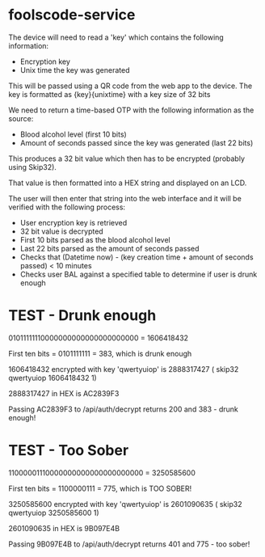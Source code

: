 # foolscode-service
The device will need to read a 'key' which contains the following information:
- Encryption key
- Unix time the key was generated

This will be passed using a QR code from the web app to the device.
The key is formatted as {key}{unixtime} with a key size of 32 bits

We need to return a time-based OTP with the following information as the source:
- Blood alcohol level (first 10 bits)
- Amount of seconds passed since the key was generated (last 22 bits)

This produces a 32 bit value which then has to be encrypted (probably using Skip32).

That value is then formatted into a HEX string and displayed on an LCD.

The user will then enter that string into the web interface and it will be verified with the following process:
- User encryption key is retrieved
- 32 bit value is decrypted
- First 10 bits parsed as the blood alcohol level
- Last 22 bits parsed as the amount of seconds passed
- Checks that (Datetime now) - (key creation time + amount of seconds passed) < 10 minutes
- Checks user BAL against a specified table to determine if user is drunk enough


# TEST - Drunk enough
01011111110000000000000000000000 = 1606418432

First ten bits = 0101111111 = 383, which is drunk enough

1606418432 encrypted with key 'qwertyuiop' is 2888317427
( skip32 qwertyuiop 1606418432 1)

2888317427 in HEX is AC2839F3

Passing AC2839F3 to /api/auth/decrypt returns 200 and 383 - drunk enough!


# TEST - Too Sober
11000001110000000000000000000000 = 3250585600

First ten bits = 1100000111 = 775, which is TOO SOBER!

3250585600 encrypted with key 'qwertyuiop' is 2601090635
( skip32 qwertyuiop 3250585600 1)

2601090635 in HEX is 9B097E4B

Passing 9B097E4B to /api/auth/decrypt returns 401 and 775 - too sober!
